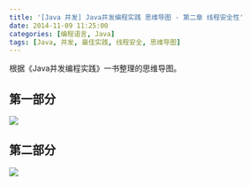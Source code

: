 ```yaml
---
title: '[Java 并发] Java并发编程实践 思维导图 - 第二章 线程安全性'
date: 2014-11-09 11:25:00
categories: [编程语言, Java]
tags: [Java, 并发, 最佳实践, 线程安全, 思维导图]
---
```


根据《Java并发编程实践》一书整理的思维导图。

## 第一部分

![](http://img.blog.csdn.net/20141109112454296?watermark/2/text/aHR0cDovL2Jsb2cuY3Nkbi5uZXQvZG1fdmluY2VudA==/font/5a6L5L2T/fontsize/400/fill/I0JBQkFCMA==/dissolve/70/gravity/SouthEast)

<!-- More -->

## 第二部分

![](http://img.blog.csdn.net/20141109112503609?watermark/2/text/aHR0cDovL2Jsb2cuY3Nkbi5uZXQvZG1fdmluY2VudA==/font/5a6L5L2T/fontsize/400/fill/I0JBQkFCMA==/dissolve/70/gravity/SouthEast)




